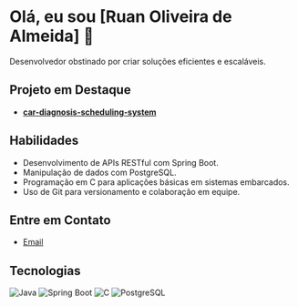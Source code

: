 # Olá, eu sou [Ruan Oliveira de Almeida] 👋

Desenvolvedor obstinado por criar soluções eficientes e escaláveis.

## Projeto em Destaque

- **[car-diagnosis-scheduling-system]([link-do-projeto](https://github.com/RuanDEV0/car-diagnosis-scheduling-system))**
## Habilidades

- Desenvolvimento de APIs RESTful com Spring Boot.
- Manipulação de dados com PostgreSQL.
- Programação em C para aplicações básicas em sistemas embarcados.
- Uso de Git para versionamento e colaboração em equipe.

## Entre em Contato

- [Email](mailto:ruanoliveiradev@gmail.com)

## Tecnologias

![Java](https://upload.wikimedia.org/wikipedia/pt/3/30/Java_programming_language_logo.svg)
![Spring Boot](https://en.wikipedia.org/wiki/Spring_Boot#/media/File:Spring_Boot.svg)
![C](https://upload.wikimedia.org/wikipedia/commons/thumb/3/35/The_C_Programming_Language_logo.svg/140px-The_C_Programming_Language_logo.svg.png)
![PostgreSQL](https://upload.wikimedia.org/wikipedia/commons/thumb/2/29/Postgresql_elephant.svg/150px-Postgresql_elephant.svg.png)
